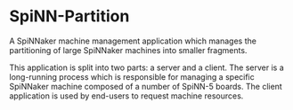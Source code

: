 SpiNN-Partition
===============

A SpiNNaker machine management application which manages the partitioning of
large SpiNNaker machines into smaller fragments.

This application is split into two parts: a server and a client. The server is
a long-running process which is responsible for managing a specific SpiNNaker
machine composed of a number of SpiNN-5 boards. The client application is used
by end-users to request machine resources.
